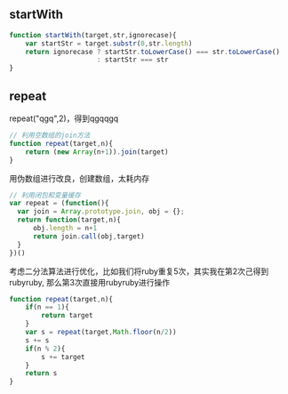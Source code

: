 ## startWith
````js
function startWith(target,str,ignorecase){
    var startStr = target.substr(0,str.length)
    return ignorecase ? startStr.toLowerCase() === str.toLowerCase()
                      : startStr === str
}
````
## repeat
repeat("qgq",2)，得到qgqqgq
````js
// 利用空数组的join方法
function repeat(target,n){
    return (new Array(n+1)).join(target)
}
````
用伪数组进行改良，创建数组，太耗内存
````js
// 利用闭包和变量缓存
var repeat = (function(){
  var join = Array.prototype.join, obj = {};
  return function(target,n){
      obj.length = n+1
      return join.call(obj,target)
  }
})()
````
考虑二分法算法进行优化，比如我们将ruby重复5次，其实我在第2次己得到
rubyruby, 那么第3次直接用rubyruby进行操作
````js
function repeat(target,n){
    if(n == 1){
        return target
    }
    var s = repeat(target,Math.floor(n/2))
    s += s
    if(n % 2){
        s += target
    }
    return s
} 
````